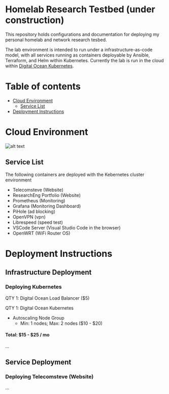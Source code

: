 # Homelab Research Testbed (under construction)

This repository holds configurations and documentation for deploying my personal homelab and network research tesbed.

The lab environment is intended to run under a infrastructure-as-code model, with all services running as containers deployable by Ansible, Terraform, and Helm within Kubernetes. Currently the lab is run in the cloud within [Digital Ocean Kubernetes](https://www.digitalocean.com/products/kubernetes/). 

# Table of contents

<!--ts-->

- [Cloud Environment](#cloud-environment)
  - [Service List](#service-list)
- [Deployment Instructions](#deployment-instructions)  
<!--te-->

# Cloud Environment

![alt text](https://github.com/stevenplatt/homelab/blob/main/cloud_k8s.jpg?raw=true)

  
## Service List

The following containers are deployed with the Kebernetes cluster environment

- Telecomsteve (Website)
- ResearchEng Portfolio (Website)
- Prometheus (Monitoring)
- Grafana (Monitoring Dashboard)
- PiHole (ad blocking)
- OpenVPN (vpn)
- Librespeed (speed test)
- VSCode Server (Visual Studio Code in the browser)
- OpenWRT (WiFi Router OS)
  
  
# Deployment Instructions

## Infrastructure Deployment
### Deploying Kubernetes


QTY 1: Digital Ocean Load Balancer ($5) 

QTY 1: Digital Ocean Kubernetes
- Autoscaling Node Group
  -  Min: 1 nodes; Max: 2 nodes ($10 - $20)

#### Total: $15 - $25 / mo  

...

## Service Deployment
### Deploying Telecomsteve (Website)
...

